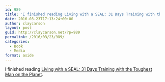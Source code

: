 ```yaml
---
id: 989
title: 'I finished reading Living with a SEAL: 31 Days Training with the Toughest Man on the Planet'
date: 2016-03-23T17:13:24+00:00
author: claycarson
layout: post
guid: http://claycarson.net/?p=989
permalink: /2016/03/23/989/
categories:
  - Book
  - Media
format: aside
---
```

I finished reading [Living with a SEAL: 31 Days Training with the Toughest Man on the Planet](http://amazon.com/exec/obidos/ASIN/1455534676/claycarson0c-20).